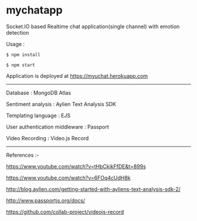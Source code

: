 # mychatapp
Socket.IO based Realtime chat application(single channel) with emotion detection

Usage :
```
$ npm install
```
```
$ npm start
```
Application is deployed at https://myuchat.herokuapp.com

---

Database : MongoDB Atlas

Sentiment analysis : Aylien Text Analysis SDK

Templating language : EJS

User authentication middleware : Passport

Video Recording : Video.js Record

---

References :-

https://www.youtube.com/watch?v=tHbCkikFfDE&t=899s

https://www.youtube.com/watch?v=6FOq4cUdH8k

http://blog.aylien.com/getting-started-with-ayliens-text-analysis-sdk-2/

http://www.passportjs.org/docs/

https://github.com/collab-project/videojs-record

